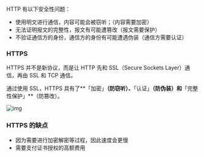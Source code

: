 HTTP 有以下安全性问题：

- 使用明文进行通信，内容可能会被窃听；（内容需要加密）
- 无法证明报文的完整性，报文有可能遭篡改（报文需要保护）
- 不验证通信方的身份，通信方的身份有可能遭遇伪装（通信方需要认证）



### HTTPS

HTTPS 并不是新协议，而是让 HTTP 先和 SSL（Secure Sockets Layer）通信，再由 SSL 和 TCP 通信。

通过使用 SSL，HTTPS 具有了**「加密」**（防窃听）、**「认证」**（防伪装）和**「完整性保护」**（防篡改）。

![img](https://cs-notes-1256109796.cos.ap-guangzhou.myqcloud.com/ssl-offloading.jpg)

### HTTPS 的缺点

- 因为需要进行加密解密等过程，因此速度会更慢
- 需要支付证书授权的高额费用

